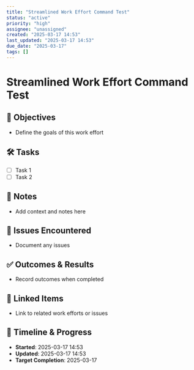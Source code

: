 ```yaml
---
title: "Streamlined Work Effort Command Test"
status: "active"
priority: "high"
assignee: "unassigned"
created: "2025-03-17 14:53"
last_updated: "2025-03-17 14:53"
due_date: "2025-03-17"
tags: []
---
```


# Streamlined Work Effort Command Test

## 🚩 Objectives
- Define the goals of this work effort

## 🛠 Tasks
- [ ] Task 1
- [ ] Task 2

## 📝 Notes
- Add context and notes here

## 🐞 Issues Encountered
- Document any issues

## ✅ Outcomes & Results
- Record outcomes when completed

## 📌 Linked Items
- Link to related work efforts or issues

## 📅 Timeline & Progress
- **Started**: 2025-03-17 14:53
- **Updated**: 2025-03-17 14:53
- **Target Completion**: 2025-03-17
